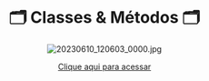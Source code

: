 <div align="center">
  
  <h1>🗂 Classes & Métodos 🗂</h1>
  
  ![20230610_120603_0000.jpg](https://github.com/Cam1ss/Projeto_POO/assets/125037138/cacdde51-4f0d-4ffe-a319-2d58b8e3af52)

   <a href="https://user-images.githubusercontent.com/125037138/244878461-cacdde51-4f0d-4ffe-a319-2d58b8e3af52.jpg" target="_blank" rel="external">Clique aqui para acessar</a> 
  
</div>
